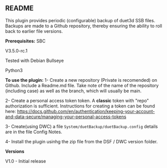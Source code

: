 ## README

This plugin provides periodic (configurable) backup of duet3d SSB files.  Backups are made to a Github repository, thereby ensuring the ability to roll back to earlier file versions.

**Prerequisites:**
SBC

V3.5.0-rc.1

Tested with Debian Bullseye

Python3

**To use the plugin:**
1- Create a new repository (Private is recomended) on Github.  Include a Readme.md file.  Take note of the name of the repository (including case) as well as the branch, which will usually be main.

2- Create a personal access token token.  A **classic** token with "repo" authorization is sufficient.  Instructions for creating a token can be found here:
https://docs.github.com/en/authentication/keeping-your-account-and-data-secure/managing-your-personal-access-tokens

3- Create(using DWC) a file `System/duetBackup/duetBackup.config` details are in the file Config Notes.

4- Install the plugin usinhg the zip file from the DSF / DWC version folder.

**Versions**

V1.0 - Initial release